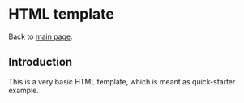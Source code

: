 # HTML template

Back to [main page](https://github.com/kimai/invoice-templates).

## Introduction

This is a very basic HTML template, which is meant as quick-starter example. 
